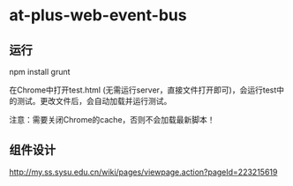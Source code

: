 at-plus-web-event-bus
=====================
运行
------
npm install
grunt

在Chrome中打开test.html (无需运行server，直接文件打开即可)，会运行test中的测试。更改文件后，会自动加载并运行测试。

注意：需要关闭Chrome的cache，否则不会加载最新脚本！

组件设计
------

http://my.ss.sysu.edu.cn/wiki/pages/viewpage.action?pageId=223215619
